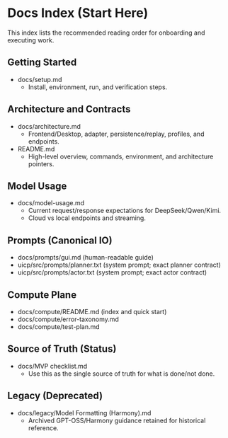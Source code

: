 # Docs Index (Start Here)

This index lists the recommended reading order for onboarding and executing work.

## Getting Started
- docs/setup.md
  - Install, environment, run, and verification steps.

## Architecture and Contracts
- docs/architecture.md
  - Frontend/Desktop, adapter, persistence/replay, profiles, and endpoints.
- README.md
  - High-level overview, commands, environment, and architecture pointers.

## Model Usage
- docs/model-usage.md
  - Current request/response expectations for DeepSeek/Qwen/Kimi.
  - Cloud vs local endpoints and streaming.

## Prompts (Canonical IO)
- docs/prompts/gui.md (human-readable guide)
- uicp/src/prompts/planner.txt (system prompt; exact planner contract)
- uicp/src/prompts/actor.txt (system prompt; exact actor contract)

## Compute Plane
- docs/compute/README.md (index and quick start)
- docs/compute/error-taxonomy.md
- docs/compute/test-plan.md

## Source of Truth (Status)
- docs/MVP checklist.md
  - Use this as the single source of truth for what is done/not done.

## Legacy (Deprecated)
- docs/legacy/Model Formatting (Harmony).md
  - Archived GPT-OSS/Harmony guidance retained for historical reference.
